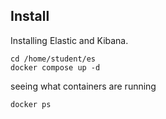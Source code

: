 ## Install

Installing Elastic and Kibana.
```shell
cd /home/student/es
docker compose up -d
```

seeing what containers are running
```shell
docker ps
```